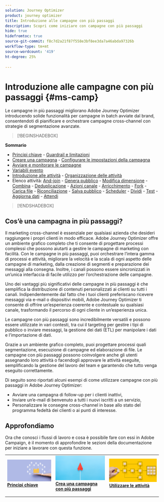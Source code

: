 ```yaml
---
solution: Journey Optimizer
product: journey optimizer
title: Introduzione alle campagne con più passaggi
description: Scopri come iniziare con campagne con più passaggi
hide: true
hidefromtoc: true
source-git-commit: f8c7d2a21f87f558e3bf8ee3da7a46abda97326b
workflow-type: tm+mt
source-wordcount: '419'
ht-degree: 25%

---
```



# Introduzione alle campagne con più passaggi {#ms-camp}

Le campagne in più passaggi migliorano Adobe Journey Optimizer introducendo solide funzionalità per campagne in batch avviate dal brand, consentendoti di pianificare e orchestrare campagne cross-channel con strategie di segmentazione avanzate.

>[!BEGINSHADEBOX]

**Sommario**

* [Principi chiave](gs-campaign-creation.md) - [Guardrail e limitazioni](guardrails.md)
* [Creare una campagna](create-ms-campaign.md) - [Configurare le impostazioni della campagna](ms-campaign-settings.md)
* [Avviare e monitorare le campagne](start-monitor-campaigns.md)
* [Variabili evento](event-variables.md)
* [Introduzione alle attività](activities/about-activities.md) - [Organizzazione delle attività](orchestrate-activities.md)
* Elenco attività: [And-join](activities/and-join.md) - [Genera pubblico](activities/build-audience.md) - [Modifica dimensione](activities/change-dimension.md) - [Combina](activities/combine.md) - [Deduplicazione](activities/deduplication.md) - [Azioni canale](activities/channels.md) - [Arricchimento](activities/enrichment.md) - [Fork](activities/fork.md) - [Carica file](activities/load-file.md) - [Riconciliazione](activities/reconciliation.md) - [Salva pubblico](activities/save-audience.md) - [Scheduler](activities/scheduler.md) - [Dividi](activities/split.md) - [Test](activities/test.md) - [Aggiorna dati](activities/update-data.md) - [Attendi](activities/wait.md)

>[!ENDSHADEBOX]


## Cos’è una campagna in più passaggi?

Il marketing cross-channel è essenziale per qualsiasi azienda che desideri raggiungere i propri clienti in modo efficace. Adobe Journey Optimizer offre un ambiente grafico completo che ti consente di progettare processi complessi che possono aiutarti a gestire le campagne di marketing con facilità. Con le campagne in più passaggi, puoi orchestrare l’intera gamma di processi e attività, migliorare la velocità e la scala di ogni aspetto delle campagne di marketing, dalla creazione di segmenti e preparazione dei messaggi alla consegna. Inoltre, i canali possono essere sincronizzati in un’unica interfaccia di facile utilizzo per l’orchestrazione delle campagne.

Uno dei vantaggi più significativi delle campagne in più passaggi è che semplifica la distribuzione di contenuti personalizzati ai clienti su tutti i canali. Indipendentemente dal fatto che i tuoi clienti preferiscano ricevere messaggi via e-mail o dispositivi mobili, Adobe Journey Optimizer ti consente di offrire un’esperienza coerente e contestuale su qualsiasi canale, trasformando il percorso di ogni cliente in un’esperienza unica.

Le campagne con più passaggi sono incredibilmente versatili e possono essere utilizzate in vari contesti, tra cui il targeting per gestire i tipi di pubblico o inviare messaggi, la gestione dei dati (ETL) per manipolare i dati e l’importazione di dati.

Grazie a un ambiente grafico completo, puoi progettare processi quali segmentazione, esecuzione di campagne ed elaborazione di file. Le campagne con più passaggi possono coinvolgere anche gli utenti assegnando loro attività o facendogli approvare le attività eseguite, semplificando la gestione del lavoro del team e garantendo che tutto venga eseguito correttamente.

Di seguito sono riportati alcuni esempi di come utilizzare campagne con più passaggi in Adobe Journey Optimizer:

* Avviare una campagna di follow-up per i clienti inattivi,
* Inviare un’e-mail di benvenuto a tutti i nuovi iscritti a un servizio,
* Personalizzare le consegne cross-channel in base allo stato del programma fedeltà dei clienti o ai punti di interesse.


## Approfondiamo

Ora che conosci i flussi di lavoro e cosa è possibile fare con essi in Adobe Campaign, è il momento di approfondire le sezioni della documentazione per iniziare a lavorare con questa funzione.

<table style="table-layout:fixed"><tr style="border: 0;">
<td>
<a href="gs-campaign-creation.md">
<img alt="Accedere e gestire i flussi di lavoro" src="assets/do-not-localize/workflow-access.jpeg">
</a>
<div>
<a href="gs-campaign-creation.md"><strong>Principi chiave</strong></a>
</div>
<p>
</td>
<td>
<a href="create-ms-campaign.md">
<img alt="Lead" src="assets/do-not-localize/workflow-create.jpeg">
</a>
<div><a href="create-ms-campaign.md"><strong>Crea una campagna con più passaggi</strong>
</div>
<p>
</td>
<td>
<a href="activities/about-activities.md">
<img alt="Non frequente" src="assets/do-not-localize/workflow-activities.jpeg">
</a>
<div>
<a href="activities/about-activities.md"><strong>Utilizzare le attività</strong></a>
</div>
<p></td>
</tr></table>
